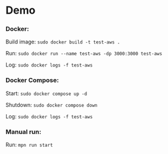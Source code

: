 # Demo

### Docker:

Build image: `sudo docker build -t test-aws .`

Run: `sudo docker run --name test-aws -dp 3000:3000 test-aws`

Log: `sudo docker logs -f test-aws`

### Docker Compose:

Start: `sudo docker compose up -d`

Shutdown: `sudo docker compose down`

Log: `sudo docker logs -f test-aws`

### Manual run:

Run: `mpn run start`